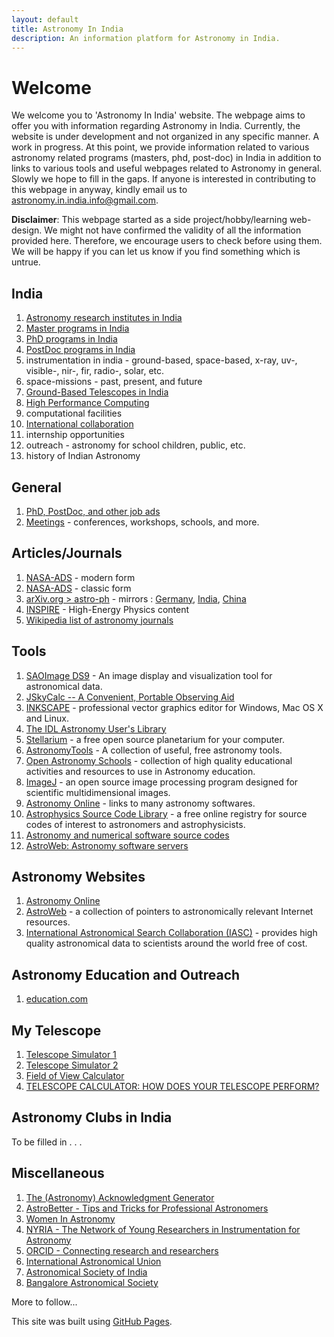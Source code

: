 ```yaml
---
layout: default
title: Astronomy In India
description: An information platform for Astronomy in India.
---
```

# Welcome 

We welcome you to 'Astronomy In India' website. The webpage aims to offer you with information regarding Astronomy in India. Currently, the website is under development and not organized in any specific manner. A work in progress. At this point, we provide information related to various astronomy related programs (masters, phd, post-doc) in India in addition to links to various tools and useful webpages related to Astronomy in general. Slowly we hope to fill in the gaps. If anyone is interested in contributing to this webpage in anyway, kindly email us to astronomy.in.india.info@gmail.com.

__Disclaimer__: This webpage started as a side project/hobby/learning web-design. We might not have confirmed the validity of all the information provided here. Therefore, we encourage users to check before using them. We will be happy if you can let us know if you find something which is untrue. 

## India
1. [Astronomy research institutes in India](./pages/institutes.md)
2. [Master programs in India](./pages/masters_india.md)
3. [PhD programs in India](./pages/phd_india.md)
4. [PostDoc programs in India](./pages/postdoc_india.md)
5. instrumentation in india - ground-based, space-based, x-ray, uv-, visible-, nir-, fir, radio-, solar, etc.
6. space-missions - past, present, and future
7. [Ground-Based Telescopes in India](./pages/telescopes_india.md)
8. [High Performance Computing](./pages/computing.md)
9. computational facilities
10. [International collaboration](./pages/india_int_collab.md)
12. internship opportunities
13. outreach - astronomy for school children, public, etc.
14. history of Indian Astronomy


## General

1. [PhD, PostDoc, and other job ads](./pages/phd_postdoc_ad.md)
2. [Meetings](./pages/meetings.md) - conferences, workshops, schools, and more.

## Articles/Journals
1. [NASA-ADS](https://ui.adsabs.harvard.edu) - modern form
2. [NASA-ADS](https://ui.adsabs.harvard.edu/classic-form) - classic form
3. [arXiv.org > astro-ph](https://arxiv.org/archive/astro-ph) - mirrors : [Germany](http://de.arxiv.org), [India](http://in.arxiv.org), [China](http://arxivsi.las.ac.cn/home.htm;jsessionid=824B7F9CED8C85D0B8C65ACE4384AFA3)
4. [INSPIRE](https://inspirehep.net) - High-Energy Physics content
5. [Wikipedia list of astronomy journals](https://en.wikipedia.org/wiki/List_of_astronomy_journals)


## Tools

1. [SAOImage DS9](https://sites.google.com/cfa.harvard.edu/saoimageds9/home) - An image display and visualization tool for astronomical data.
2. [JSkyCalc -- A Convenient, Portable Observing Aid](http://www.dartmouth.edu/~physics/labs/skycalc/flyer.html)
3. [INKSCAPE](https://inkscape.org) - professional vector graphics editor for Windows, Mac OS X and Linux.
4. [The IDL Astronomy User's Library](https://idlastro.gsfc.nasa.gov)
5. [Stellarium](https://stellarium.org) - a free open source planetarium for your computer.
6. [AstronomyTools](https://astronomy.tools) - A collection of useful, free astronomy tools.
7. [Open Astronomy Schools](https://open-astronomy-schools.org/tools/) -  collection of high quality educational activities and resources to use in Astronomy education.
8. [ImageJ](https://imagej.nih.gov/ij/download.html) - an open source image processing program designed for scientific multidimensional images.
9. [Astronomy Online](http://astronomyonline.org/AstronomySoftware.asp) - links to many astronomy softwares.
10. [Astrophysics Source Code Library](https://ascl.net) - a free online registry for source codes of interest to astronomers and astrophysicists.
11. [Astronomy and numerical software source codes](http://www.moshier.net)
12. [AstroWeb: Astronomy software servers](http://cdsweb.u-strasbg.fr/astroWeb/astroweb/software.html)

## Astronomy Websites
1. [Astronomy Online](http://astronomyonline.org/default.asp?Cate=Home)
2. [AstroWeb](http://cdsweb.u-strasbg.fr/astroWeb/astroweb.html) -  a collection of pointers to astronomically relevant Internet resources.
3. [International Astronomical Search Collaboration (IASC)](http://iasc.cosmosearch.org) - provides high quality astronomical data to scientists around the world free of cost.

## Astronomy Education and Outreach
1. [education.com](https://www.education.com/resources/earth-science/?referral_url=kidsastronomy.com)

## My Telescope

1. [Telescope Simulator 1](https://www.stelvision.com/en/telescope-simulator/)
2. [Telescope Simulator 2](https://telescopius.com/telescope-simulator)
3. [Field of View Calculator](https://astronomy.tools/calculators/field_of_view/)
4. [TELESCOPE CALCULATOR: HOW DOES YOUR TELESCOPE PERFORM?](https://skyandtelescope.org/observing/skyandtelescope-coms-scope-calculator/)

## Astronomy Clubs in India

To be filled in . . .
 

## Miscellaneous 

1. [The (Astronomy) Acknowledgment Generator](http://astrofrog.github.io/acknowledgment-generator/)
2. [AstroBetter - Tips and Tricks for Professional Astronomers](https://www.astrobetter.com) 
3. [Women In Astronomy](http://womeninastronomy.blogspot.com)
4. [NYRIA - The Network of Young Researchers in Instrumentation for Astronomy](https://nyriastronomy.github.io/index.html)
5. [ORCID - Connecting research and researchers](https://orcid.org)
6. [International Astronomical Union](https://www.iau.org)
7. [Astronomical Society of India](https://astron-soc.in)
8. [Bangalore Astronomical Society](http://bas.org.in)



More to follow...


This site was built using [GitHub Pages](https://pages.github.com).
